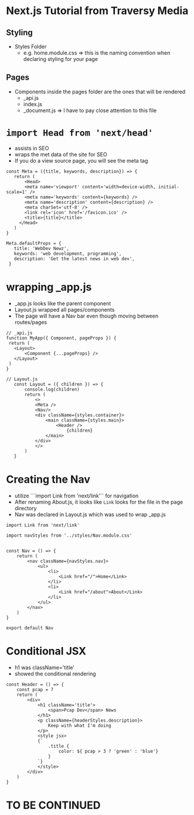# Next.js Tutorial from Traversy Media

## Styling
- Styles Folder
  - e.g. home.module.css => this is the naming convention when declaring styling for your page
 
## Pages 
- Components inside the pages folder are the ones that will be rendered 
  - _api.js 
  - index.js
  - _document.js => I have to pay close attention to this file

# ```import Head from 'next/head'```
- assists in SEO
- <Head> wraps the met data of the site for SEO
- If you do a view source page, you will see the meta tag
 ```
 const Meta = ({title, keywords, description}) => {
    return (
        <Head>
        <meta name='viewport' content='width=device-width, initial-scale=1' />
        <meta name='keywords' content={keywords} />
        <meta name='description' content={description} />
        <meta charSet='utf-8' />
        <link rel='icon' href='/favicon.ico' />
        <title>{title}</title>
      </Head>
    )
}

Meta.defaultProps = {
    title: 'WebDev Newz',
    keywords: 'web development, programming',
    description: 'Get the latest news in web dev',
  }
 ```
 
 # wrapping _app.js
 - _app.js looks like the parent component
 - Layout.js wrapped all pages/components 
 - The page will have a Nav bar even though moving between routes/pages
 ```
 // _api.js
 function MyApp({ Component, pageProps }) {
  return (
    <Layout>
        <Component {...pageProps} />
    </Layout>
  )
}

// Layout.js
    const Layout = ({ children }) => {
        console.log(children)
        return (
            <>
            <Meta />
            <Nav/>
            <div className={styles.container}>
                <main className={styles.main}>
                    <Header />
                        {children}
                </main>
            </div>
            </>
        )
    }
 ```
# Creating the Nav
- utilize ```import Link from 'next/link'`` for navigation
- After renaming About.js, it looks like ```Link``` looks for the file in the page directory
- Nav was declared in Layout.js which was used to wrap _app.js
```
import Link from 'next/link'

import navStyles from '../styles/Nav.module.css'


const Nav = () => {
    return (
        <nav className={navStyles.nav}>
            <ul>
                <li>
                    <Link href="/">Home</Link>
                </li>
                <li>
                    <Link href="/about">About</Link>
                </li>
            </ul>
        </nav>
    )
}

export default Nav
```
# Conditional JSX
- h1 was className='title'
- <style jsx>.....</style> showed the conditional rendering
```
const Header = () => {
    const pcap = 7
    return (
        <div>
            <h1 className='title'>
                <span>Pcap Dev</span> News
            </h1>
            <p className={headerStyles.description}>
                Keep with what I'm doing
            </p>
            <style jsx> 
            {`
                .title {
                    color: ${ pcap > 3 ? 'green' : 'blue'}
                }  
            `}
            </style>
        </div>
    )
}
```


# TO BE CONTINUED
 
